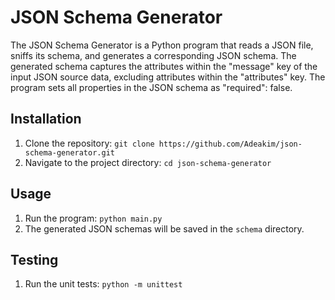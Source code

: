 
# JSON Schema Generator

The JSON Schema Generator is a Python program that reads a JSON file, sniffs its schema, and generates a corresponding JSON schema. The generated schema captures the attributes within the "message" key of the input JSON source data, excluding attributes within the "attributes" key. The program sets all properties in the JSON schema as "required": false.


## Installation

1. Clone the repository: `git clone https://github.com/Adeakim/json-schema-generator.git`
2. Navigate to the project directory: `cd json-schema-generator`

## Usage

1. Run the program: `python main.py`
2. The generated JSON schemas will be saved in the `schema` directory.

## Testing
1. Run the unit tests: `python -m unittest`


